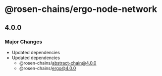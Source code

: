 # @rosen-chains/ergo-node-network

## 4.0.0

### Major Changes

- Updated dependencies
- Updated dependencies
  - @rosen-chains/abstract-chain@4.0.0
  - @rosen-chains/ergo@4.0.0
